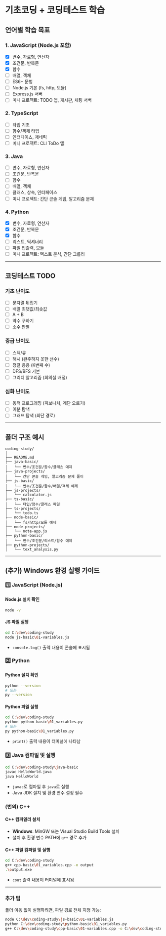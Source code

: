 # 기초코딩 + 코딩테스트 학습

## 언어별 학습 목표

### 1. JavaScript (Node.js 포함)

- [x] 변수, 자료형, 연산자
- [x] 조건문, 반복문
- [x] 함수
- [ ] 배열, 객체
- [ ] ES6+ 문법
- [ ] Node.js 기본 (fs, http, 모듈)
- [ ] Express.js 서버
- [ ] 미니 프로젝트: TODO 앱, 게시판, 채팅 서버

### 2. TypeScript

- [ ] 타입 기초
- [ ] 함수/객체 타입
- [ ] 인터페이스, 제네릭
- [ ] 미니 프로젝트: CLI ToDo 앱

### 3. Java

- [ ] 변수, 자료형, 연산자
- [ ] 조건문, 반복문
- [ ] 함수
- [ ] 배열, 객체
- [ ] 클래스, 상속, 인터페이스
- [ ] 미니 프로젝트: 간단 콘솔 게임, 알고리즘 문제

### 4. Python

- [x] 변수, 자료형, 연산자
- [x] 조건문, 반복문
- [x] 함수
- [ ] 리스트, 딕셔너리
- [ ] 파일 입출력, 모듈
- [ ] 미니 프로젝트: 텍스트 분석, 간단 크롤러

---

## 코딩테스트 TODO

### 기초 난이도

- [ ] 문자열 뒤집기
- [ ] 배열 최댓값/최솟값
- [ ] A + B
- [ ] 약수 구하기
- [ ] 소수 판별

### 중급 난이도

- [ ] 스택/큐
- [ ] 해시 (완주하지 못한 선수)
- [ ] 정렬 응용 (K번째 수)
- [ ] DFS/BFS 기본
- [ ] 그리디 알고리즘 (회의실 배정)

### 심화 난이도

- [ ] 동적 프로그래밍 (피보나치, 계단 오르기)
- [ ] 이분 탐색
- [ ] 그래프 탐색 (최단 경로)

---

## 폴더 구조 예시

```
coding-study/
│
├── README.md
├── java-basic/
│   └── 변수/조건문/함수/클래스 예제
├── java-projects/
│   └── 간단 콘솔 게임, 알고리즘 문제 풀이
├── js-basic/
│   └── 변수/조건문/함수/배열/객체 예제
├── js-projects/
│   └── calculator.js
├── ts-basic/
│   └── 타입/함수/클래스 파일
├── ts-projects/
│   └── todo.ts
├── node-basic/
│   └── fs/http/모듈 예제
├── node-projects/
│   └── note-app.js
├── python-basic/
│   └── 변수/조건문/리스트/함수 예제
├── python-projects/
│   └── text_analysis.py
```

---

## (추가) Windows 환경 실행 가이드

### 1️⃣ JavaScript (Node.js)

#### Node.js 설치 확인

```bash
node -v
```

#### JS 파일 실행

```bash
cd C:\dev\coding-study
node js-basic\01-variables.js
```

- `console.log()` 출력 내용이 콘솔에 표시됨

### 2️⃣ Python

#### Python 설치 확인

```bash
python --version
# 또는
py --version
```

#### Python 파일 실행

```bash
cd C:\dev\coding-study
python python-basic\01_variables.py
# 또는
py python-basic\01_variables.py
```

- `print()` 출력 내용이 터미널에 나타남

### 3️⃣ Java 컴파일 및 실행

```bash
cd C:\dev\coding-study\java-basic
javac HelloWorld.java
java HelloWorld
```

- `javac`로 컴파일 후 `java`로 실행
- Java JDK 설치 및 환경 변수 설정 필수

### (번외) C++

#### C++ 컴파일러 설치

- **Windows**: MinGW 또는 Visual Studio Build Tools 설치
- 설치 후 환경 변수 PATH에 `g++` 경로 추가

#### C++ 파일 컴파일 및 실행

```bash
cd C:\dev\coding-study
g++ cpp-basic\01_variables.cpp -o output
.\output.exe
```

- `cout` 출력 내용이 터미널에 표시됨

---

### 추가 팁

폴더 이동 없이 실행하려면, 파일 경로 전체 지정 가능:

```bash
node C:\dev\coding-study\js-basic\01-variables.js
python C:\dev\coding-study\python-basic\01_variables.py
g++ C:\dev\coding-study\cpp-basic\01-variables.cpp -o C:\dev\coding-study\cpp-basic\output && C:\dev\coding-study\cpp-basic\output.exe
```
